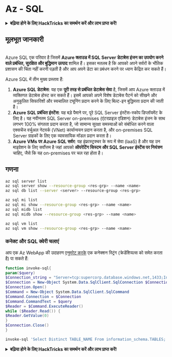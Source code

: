 # Az - SQL

<details>

<summary><strong>बढ़िया होने के लिए HackTricks का समर्थन करें और लाभ प्राप्त करें!</strong></summary>

* यदि आप अपनी कंपनी को **HackTricks में विज्ञापित** देखना चाहते हैं या यदि आप **PEASS के नवीनतम संस्करण या HackTricks को PDF में डाउनलोड** करना चाहते हैं, तो [**सदस्यता योजनाएं**](https://github.com/sponsors/carlospolop) देखें!
* [**आधिकारिक PEASS & HackTricks स्वैग**](https://peass.creator-spring.com) प्राप्त करें
* [**The PEASS Family**](https://opensea.io/collection/the-peass-family) की खोज करें, हमारा एकल [**NFTs**](https://opensea.io/collection/the-peass-family) संग्रह
* **शामिल हों** 💬 [**Discord समूह**](https://discord.gg/hRep4RUj7f) या [**टेलीग्राम समूह**](https://t.me/peass) में या **तक** मुझे **ट्विटर** 🐦 [**@carlospolopm**](https://twitter.com/carlospolopm)** का** अनुसरण करें।**
* **अपने हैकिंग ट्रिक्स साझा करें, PRs सबमिट करके** [**HackTricks**](https://github.com/carlospolop/hacktricks) **और** [**HackTricks Cloud**](https://github.com/carlospolop/hacktricks-cloud) **github repos**.

</details>

## मूलभूत जानकारी

\
Azure SQL एक परिवार है जिसमें **Azure क्लाउड में SQL Server डेटाबेस इंजन का उपयोग करने वाले प्रबंधित, सुरक्षित और बुद्धिमान उत्पाद** शामिल हैं। इसका मतलब है कि आपको अपने सर्वरों के भौतिक प्रशासन की चिंता नहीं करनी पड़ती है और आप अपने डेटा का प्रबंधन करने पर ध्यान केंद्रित कर सकते हैं।

Azure SQL में तीन मुख्य प्रस्ताव हैं:

1. **Azure SQL डेटाबेस**: यह एक **पूरी तरह से प्रबंधित डेटाबेस सेवा** है, जिसमें आप Azure क्लाउड में व्यक्तिगत डेटाबेस होस्ट कर सकते हैं। इसमें आपको अपने विशेष डेटाबेस पैटर्न को सीखने और अनुकूलित सिफारिशों और स्वचालित ट्यूनिंग प्रदान करने के लिए बिल्ट-इन बुद्धिमत्ता प्रदान की जाती है।
2. **Azure SQL प्रबंधित इंस्टेंस**: यह बड़े पैमाने पर, पूरे SQL Server इंस्टेंस-स्कोप डिप्लॉयमेंट के लिए है। यह नवीनतम SQL Server on-premises (एंटरप्राइज़ एडिशन) डेटाबेस इंजन के साथ लगभग 100% संगतता प्रदान करता है, जो सामान्य सुरक्षा समस्याओं को संबोधित करने वाला एक्सचेंज वर्चुअल नेटवर्क (VNet) कार्यान्वयन प्रदान करता है, और on-premises SQL Server ग्राहकों के लिए एक व्यावसायिक मॉडल प्रदान करता है।
3. **Azure VMs पर Azure SQL सर्वर**: यह इंफ्रास्ट्रक्चर के रूप में सेवा (IaaS) है और यह उन माइग्रेशन के लिए सर्वोत्तम है जहां आपको **ऑपरेटिंग सिस्टम और SQL Server इंस्टेंस पर नियंत्रण** चाहिए, जैसे कि यह on-premises पर चल रहा होता है।

## गणना
```bash
az sql server list
az sql server show --resource-group <res-grp> --name <name>
az sql db list --server <server> --resource-group <res-grp>

az sql mi list
az sql mi show --resource-group <res-grp> --name <name>
az sql midb list
az sql midb show --resource-group <res-grp> --name <name>

az sql vm list
az sql vm show --resource-group <res-grp> --name <name>
```
### कनेक्ट और SQL क्वेरी चलाएं

आप एक Az WebApp की उदाहरण [एनुमरेट करके](az-azure-app-service.md) एक कनेक्शन स्ट्रिंग (क्रेडेंशियल्स को समेत करता है) पा सकते हैं:
```powershell
function invoke-sql{
param($query)
$Connection_string = "Server=tcp:supercorp.database.windows.net,1433;Initial Catalog=flag;Persist Security Info=False;User ID=db_read;Password=gAegH!324fAG!#1fht;MultipleActiveResultSets=False;Encrypt=True;TrustServerCertificate=False;Connection Timeout=30;"
$Connection = New-Object System.Data.SqlClient.SqlConnection $Connection_string
$Connection.Open()
$Command = New-Object System.Data.SqlClient.SqlCommand
$Command.Connection = $Connection
$Command.CommandText = $query
$Reader = $Command.ExecuteReader()
while ($Reader.Read()) {
$Reader.GetValue(0)
}
$Connection.Close()
}

invoke-sql 'Select Distinct TABLE_NAME From information_schema.TABLES;'
```
<details>

<summary><strong>बढ़िया होने के लिए HackTricks का समर्थन करें और लाभ प्राप्त करें!</strong></summary>

* यदि आप अपनी कंपनी को **HackTricks में विज्ञापित करना चाहते हैं** या यदि आप **PEASS के नवीनतम संस्करण देखना चाहते हैं या HackTricks को PDF में डाउनलोड करना चाहते हैं** तो [**सदस्यता योजनाएं**](https://github.com/sponsors/carlospolop) देखें!
* [**आधिकारिक PEASS & HackTricks स्वैग**](https://peass.creator-spring.com) प्राप्त करें
* [**The PEASS Family**](https://opensea.io/collection/the-peass-family) की खोज करें, हमारा संग्रह अनन्य [**NFTs**](https://opensea.io/collection/the-peass-family)
* **शामिल हों** 💬 [**Discord समूह**](https://discord.gg/hRep4RUj7f) या [**टेलीग्राम समूह**](https://t.me/peass) में या **फॉलो** करें मुझे **ट्विटर** पर 🐦 [**@carlospolopm**](https://twitter.com/carlospolopm)**.**
* **अपने हैकिंग ट्रिक्स साझा करें** PRs के माध्यम से [**HackTricks**](https://github.com/carlospolop/hacktricks) और [**HackTricks Cloud**](https://github.com/carlospolop/hacktricks-cloud) github repos में सबमिट करके।

</details>
